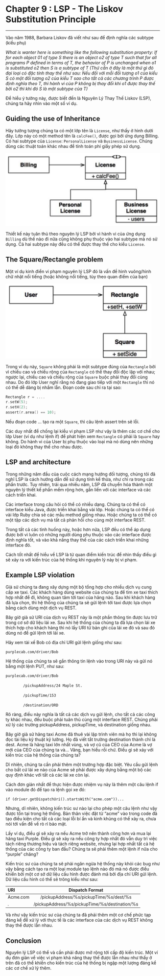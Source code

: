 # Chapter 9 : LSP - The Liskov Substitution Principle
-------------

Vào năm 1988, Barbara Liskov đã viết như sau để định nghĩa các subtype (kiểu phụ)

*What is wanter here is something like the following substitution property: If for each object 01 of type S there is an object o2 of type T such that for all programs P defined in terms of T, the behavior of P is unchanged when o1 is substituted o2 then S is a subtype of T (Thứ cần ở đây là một thứ gì đó đại loại có đặc tính thay thế như sau: Nếu đối với mỗi đối tượng o1 của kiểu S có một đối tượng o2 của kiểu T sao cho tất cả các chương trình P được định nghĩa theo T, thì hành vi của P không bị thay đổi khi o1 được thay thế bởi o2 thì khi đó S là một subtype của T)*

Để hiểu ý tưởng này, được biết đến là Nguyên Lý Thay Thế Liskov (LSP), chúng ta hãy nhìn vào một số ví dụ.

## Guiding the use of Inheritance
Hãy tưởng tượng chúng ta có một lớp tên là `License`, như thấy ở hình dưới đây. Lớp này có một method tên là `calcFee()`, được gọi bởi ứng dụng Billing. Có hai subtype của `License`: `PersonalLicense` và `BusinessLicense`. Chúng dùng các thuật toán khác nhau để tính toán phí giấy phép sử dụng.

![License: and its derivatives, conform to LSP](./imgs/image-11.png)

Thiết kế này tuân thủ theo nguyên lý LSP bởi vì hành vi của ứng dụng `Billing` dù thế nào đi nữa cũng không phụ thuộc vào hai subtype mà nó sử dụng. Cả hai subtype này đều có thể được thay thế cho kiểu `License`.


## The Square/Rectangle problem
Một ví dụ kinh điển vi phạm nguyên lý LSP đó là vấn đề hình vuông/hình chữ nhật nổi tiếng (hoặc không nổi tiếng, tùy theo quan điểm của bạn) 

![The infamous square/rectangle problem](./imgs/image-12.png)


Trong ví dụ này, `Square` không phải là một subtype đúng của `Rectangle` bởi vì chiều cao và chiều rộng của `Rectangle` có thể thay đổi độc lập với nhau; ngược lại, chiều cao và chiều rộng của `Square` buộc phải thay đổi cùng nhau. Do đó lớp User nghĩ rằng nó đang giao tiếp với một `Rectangle` thì nó có thể dễ dàng bị nhầm lẫn. Đoạn code sau chỉ ra tại sao:

```c
Rectangle r = ....
r.setW(5);
r.setH(2);
assert(r.area() == 10);
```

Nếu đoạn code … tạo ra một `Square`, thì câu lệnh assert trên sẽ lỗi.

Các duy nhất để chống lại kiểu vi phạm LSP như vậy là thêm các cơ chế cho lớp User (ví dụ như lệnh if) để phát hiện xem `Rectangle` có phải là `Square` hay không. Do hành vi của User bị phụ thuộc vào loại mà nó dùng nên những loại đó không thay thế cho nhau được.

## LSP and architecture
Trong những năm đầu của cuộc cách mạng hướng đối tượng, chúng tôi đã nghĩ LSP là cách hướng dẫn để sử dụng tính kế thừa, như chỉ ra trong các phần trước. Tuy nhiên, trải qua nhiều năm, LSP đã chuyển hóa thành một nguyên lý thiết kế phần mềm rộng hơn, gắn liền với các interface và các cách triển khai.

Các interface trong câu hỏi có thể có nhiều dạng. Chúng ta có thể có interface kiểu Java, được triển khai bằng vài lớp. Hoặc chúng ta có thể có vài lớp Ruby chia sẻ các mẫu method giống nhau. Hoặc chúng ta có thể có một tập các dịch vụ mà tất cả phản hồi cho cùng một interface REST.

Trong tất cả các tình huống này, hoặc hơn nữa, LSP đều có thể áp dụng được bởi vì luôn có những người dùng phụ thuộc vào các interface được định nghĩa tốt, và vào khả năng thay thế của các cách triển khai những interface đó.

Cách tốt nhất để hiểu về LSP là từ quan điểm kiến trúc để nhìn thấy điều gì sẽ xảy ra với kiến trúc của hệ thống khi nguyên lý này bị vi phạm.

## Example LSP violation
Giả sử chúng ta đang xây dựng một bộ tổng hợp cho nhiều dịch vụ cung cấp xe taxi. Các khách hàng dùng website của chúng ta để tìm xe taxi thích hợp nhất để đi, không quan tâm tới taxi của hãng nào. Sau khi khách hàng đã lựa chọn, thì hệ thống của chúng ta sẽ gửi lệnh tới taxi được lựa chọn bằng cách dùng một dịch vụ REST.

Bây giờ giả sử URI của dịch vụ REST này là một phần thông tin được lưu trữ trong cơ sở dữ liệu lái xe. Sau khi hệ thống của chúng ta đã lựa chọn lái xe thích hợp cho khách hàng thì nó lấy URI từ bản ghi của lái xe đó và sau đó dùng nó để gửi lệnh tới lái xe.

Hãy xem tài xế Bob có địa chỉ URI gửi lệnh giống như sau:

```
purplecab.com/driver/Bob
```
Hệ thống của chúng ta sẽ gắn thông tin lệnh vào trong URI này và gửi nó bằng một lệnh PUT, như sau:

```
purplecab.com/driver/Bob

        /pickupAddress/24 Maple St.

        /pickupTime/153

        /destination/ORD
```

Rõ ràng, điều này nghĩa là tất cả các dịch vụ gửi lệnh, cho tất cả các công ty khác nhau, đều buộc phải tuân thủ cùng một interface REST. Chúng phải xử lý các trường pickupAddress, pickupTime, và destination giống nhau.

Bây giờ giả sử hãng taxi Acme đã thuê vài lập trình viên mà họ thì lại không đọc tài liệu kỹ thuật kỹ lưỡng. Họ đã viết tắt trường destination thành chỉ là dest. Acme là hãng taxi lớn nhất vùng, và vợ cũ của CEO của Acme là vợ mới của CEO của chúng ta và… Vâng, bạn hiểu rồi chứ. Điều gì sẽ xảy với kiến trúc của hệ thống của chúng ta?

Dĩ nhiên, chúng ta cần phải thêm một trường hợp đặc biệt. Yêu cầu gửi lệnh cho bất cứ lái xe nào của Acme sẽ phải được xây dựng bằng một bộ các quy định khác với tất cả các lái xe còn lại.

Cách đơn giản nhất để thực hiện được nhiệm vụ này là thêm một câu lệnh if vào module đó để tạo ra lệnh gọi xe đó:

```
if (driver.getDispatchUri().startsWith("acme.com"))...
```
Nhưng, dĩ nhiên, không kiến trúc sư nào lại cho phép một câu lệnh như vậy được tồn tại trong hệ thống. Bản thân việc đặt từ “acme” vào trong code đã tạo điều kiện cho tất cả các loại lỗi bí ẩn và kinh khủng có thể xảy ra, chưa nói tới vấn đề về rò rỉ bảo mật.

Lấy ví dụ, điều gì sẽ xảy ra nếu Acme trở nên thành công hơn và mua lại hãng taxi Purple. Điều gì sẽ xảy ra nếu công ty hợp nhất đó vẫn duy trì việc tách riêng thương hiệu và tách riêng website, nhưng lại hợp nhất tất cả hệ thống của các công ty ban đầu? Chúng ta sẽ phải thêm một lệnh if nữa cho “purple” chăng?

Kiến trúc sư của chúng ta sẽ phải ngăn ngừa hệ thống này khỏi các bug như vậy bằng cách tạo ra một loại module tạo lệnh nào đó mà nó được điều khiển bởi một cơ sở dữ liệu cấu hình được đánh mã bởi địa chỉ URI gửi lệnh. Dữ liệu cấu hình có thể sẽ trông kiểu như sau:

|URI            | Dispatch Format|
|:--------------|:--------------:|
|Acme.com     |/pickupAddress/%s/pickupTime/%s/dest/%s|
|*.*         |/pickupAddress/%s/pickupTime/%s/destination/%s|

Và như vậy kiến trúc sư của chúng ta đã phải thêm một cơ chế phức tạp đáng kể để xử lý với thực tế là các interface của các dịch vụ REST không thay thế được lẫn nhau.

## Conclusion
Nguyên lý LSP có thể và cần phải được mở rộng tới cấp độ kiến trúc. Một ví dụ đơn giản về việc vi phạm khả năng thay thế được lẫn nhau như thấy ở trên đã có thể khiến cho kiến trúc của hệ thống bị ngập một lượng đáng kể các cơ chế xử lý thêm.